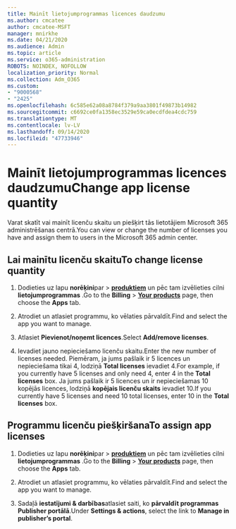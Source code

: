 ```yaml
---
title: Mainīt lietojumprogrammas licences daudzumu
ms.author: cmcatee
author: cmcatee-MSFT
manager: mnirkhe
ms.date: 04/21/2020
ms.audience: Admin
ms.topic: article
ms.service: o365-administration
ROBOTS: NOINDEX, NOFOLLOW
localization_priority: Normal
ms.collection: Adm_O365
ms.custom:
- "9000568"
- "2425"
ms.openlocfilehash: 6c585e62a08a8784f379a9aa3801f49873b14982
ms.sourcegitcommit: c6692ce0fa1358ec3529e59ca0ecdfdea4cdc759
ms.translationtype: MT
ms.contentlocale: lv-LV
ms.lasthandoff: 09/14/2020
ms.locfileid: "47733946"
---
```

# <a name="change-app-license-quantity"></a><span data-ttu-id="79254-102">Mainīt lietojumprogrammas licences daudzumu</span><span class="sxs-lookup"><span data-stu-id="79254-102">Change app license quantity</span></span>

<span data-ttu-id="79254-103">Varat skatīt vai mainīt licenču skaitu un piešķirt tās lietotājiem Microsoft 365 administrēšanas centrā.</span><span class="sxs-lookup"><span data-stu-id="79254-103">You can view or change the number of licenses you have and assign them to users in the Microsoft 365 admin center.</span></span> 

## <a name="to-change-license-quantity"></a><span data-ttu-id="79254-104">Lai mainītu licenču skaitu</span><span class="sxs-lookup"><span data-stu-id="79254-104">To change license quantity</span></span>

1. <span data-ttu-id="79254-105">Dodieties uz lapu **norēķini**par  >  **[produktiem](https://go.microsoft.com/fwlink/p/?linkid=842054)** un pēc tam izvēlieties cilni **lietojumprogrammas** .</span><span class="sxs-lookup"><span data-stu-id="79254-105">Go to the **Billing** > **[Your products](https://go.microsoft.com/fwlink/p/?linkid=842054)** page, then choose the **Apps** tab.</span></span>

2. <span data-ttu-id="79254-106">Atrodiet un atlasiet programmu, ko vēlaties pārvaldīt.</span><span class="sxs-lookup"><span data-stu-id="79254-106">Find and select the app you want to manage.</span></span>  

3. <span data-ttu-id="79254-107">Atlasiet **Pievienot/noņemt licences**.</span><span class="sxs-lookup"><span data-stu-id="79254-107">Select **Add/remove licenses**.</span></span>

4. <span data-ttu-id="79254-108">Ievadiet jauno nepieciešamo licenču skaitu.</span><span class="sxs-lookup"><span data-stu-id="79254-108">Enter the new number of licenses needed.</span></span> <span data-ttu-id="79254-109">Piemēram, ja jums pašlaik ir 5 licences un nepieciešama tikai 4, lodziņā **Total licenses** ievadiet 4.</span><span class="sxs-lookup"><span data-stu-id="79254-109">For example, if you currently have 5 licenses and only need 4, enter 4 in the **Total licenses** box.</span></span> <span data-ttu-id="79254-110">Ja jums pašlaik ir 5 licences un ir nepieciešamas 10 kopējās licences, lodziņā **kopējais licenču skaits** ievadiet 10.</span><span class="sxs-lookup"><span data-stu-id="79254-110">If you currently have 5 licenses and need 10 total licenses, enter 10 in the **Total licenses** box.</span></span>

## <a name="to-assign-app-licenses"></a><span data-ttu-id="79254-111">Programmu licenču piešķiršana</span><span class="sxs-lookup"><span data-stu-id="79254-111">To assign app licenses</span></span>

1. <span data-ttu-id="79254-112">Dodieties uz lapu **norēķini**par  >  **[produktiem](https://go.microsoft.com/fwlink/p/?linkid=842054)** un pēc tam izvēlieties cilni **lietojumprogrammas** .</span><span class="sxs-lookup"><span data-stu-id="79254-112">Go to the **Billing** > **[Your products](https://go.microsoft.com/fwlink/p/?linkid=842054)** page, then choose the **Apps** tab.</span></span>

2. <span data-ttu-id="79254-113">Atrodiet un atlasiet programmu, ko vēlaties pārvaldīt.</span><span class="sxs-lookup"><span data-stu-id="79254-113">Find and select the app you want to manage.</span></span>  

3. <span data-ttu-id="79254-114">Sadaļā **iestatījumi & darbības**atlasiet saiti, ko **pārvaldīt programmas Publisher portālā**.</span><span class="sxs-lookup"><span data-stu-id="79254-114">Under **Settings & actions**, select the link to **Manage in publisher’s portal**.</span></span>